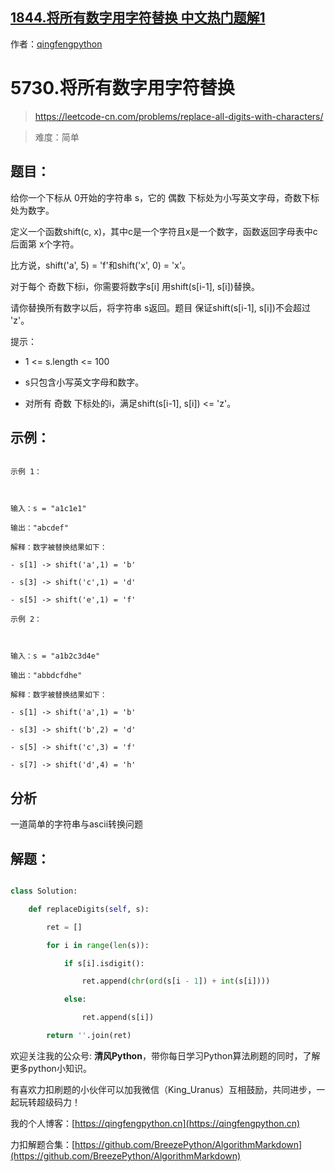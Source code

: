 ## [1844.将所有数字用字符替换 中文热门题解1](https://leetcode.cn/problems/replace-all-digits-with-characters/solutions/100000/5730jiang-suo-you-shu-zi-yong-zi-fu-ti-h-3281)

作者：[qingfengpython](https://leetcode.cn/u/qingfengpython)

# 5730.将所有数字用字符替换
> https://leetcode-cn.com/problems/replace-all-digits-with-characters/
> 
> 难度：简单

## 题目：

给你一个下标从 0开始的字符串 s，它的 偶数 下标处为小写英文字母，奇数下标处为数字。

定义一个函数shift(c, x)，其中c是一个字符且x是一个数字，函数返回字母表中c后面第 x个字符。

比方说，shift('a', 5) = 'f'和shift('x', 0) = 'x'。
对于每个 奇数下标i，你需要将数字s[i] 用shift(s[i-1], s[i])替换。

请你替换所有数字以后，将字符串 s返回。题目 保证shift(s[i-1], s[i])不会超过 'z'。

提示：

- 1 <= s.length <= 100
- s只包含小写英文字母和数字。
- 对所有 奇数 下标处的i，满足shift(s[i-1], s[i]) <= 'z'。

## 示例：

```
示例 1：

输入：s = "a1c1e1"
输出："abcdef"
解释：数字被替换结果如下：
- s[1] -> shift('a',1) = 'b'
- s[3] -> shift('c',1) = 'd'
- s[5] -> shift('e',1) = 'f'
示例 2：

输入：s = "a1b2c3d4e"
输出："abbdcfdhe"
解释：数字被替换结果如下：
- s[1] -> shift('a',1) = 'b'
- s[3] -> shift('b',2) = 'd'
- s[5] -> shift('c',3) = 'f'
- s[7] -> shift('d',4) = 'h'
```

## 分析

一道简单的字符串与ascii转换问题

## 解题：

```python
class Solution:
    def replaceDigits(self, s):
        ret = []
        for i in range(len(s)):
            if s[i].isdigit():
                ret.append(chr(ord(s[i - 1]) + int(s[i])))
            else:
                ret.append(s[i])
        return ''.join(ret)
```

欢迎关注我的公众号: **清风Python**，带你每日学习Python算法刷题的同时，了解更多python小知识。

有喜欢力扣刷题的小伙伴可以加我微信（King_Uranus）互相鼓励，共同进步，一起玩转超级码力！

我的个人博客：[https://qingfengpython.cn](https://qingfengpython.cn)

力扣解题合集：[https://github.com/BreezePython/AlgorithmMarkdown](https://github.com/BreezePython/AlgorithmMarkdown)